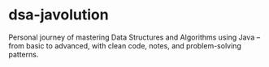 # dsa-javolution
Personal journey of mastering Data Structures and Algorithms using Java – from basic to advanced, with clean code, notes, and problem-solving patterns.
